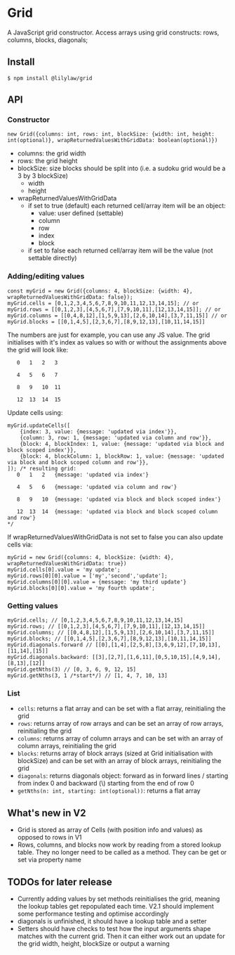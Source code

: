 # Grid

A JavaScript grid constructor. Access arrays using grid constructs: rows, columns, blocks, diagonals;

## Install

`$ npm install @lilylaw/grid`

## API
### Constructor
`new Grid({columns: int, rows: int, blockSize: {width: int, height: int(optional)}, wrapReturnedValuesWithGridData: boolean(optional)})`

- columns: the grid width
- rows: the grid height
- blockSize: size blocks should be split into (i.e. a sudoku grid would be a 3 by 3 blockSize)
    - width
    - height
- wrapReturnedValuesWithGridData 
    - if set to true (default) each returned cell/array item will be an object:
        - value: user defined (settable)
        - column
        - row
        - index
        - block
    - if set to false each returned cell/array item will be the value (not settable directly)

### Adding/editing values 
```
const myGrid = new Grid({columns: 4, blockSize: {width: 4}, wrapReturnedValuesWithGridData: false});
myGrid.cells = [0,1,2,3,4,5,6,7,8,9,10,11,12,13,14,15]; // or
myGrid.rows = [[0,1,2,3],[4,5,6,7],[7,9,10,11],[12,13,14,15]]; // or
myGrid.columns = [[0,4,8,12],[1,5,9,13],[2,6,10,14],[3,7,11,15]] // or 
myGrid.blocks = [[0,1,4,5],[2,3,6,7],[8,9,12,13],[10,11,14,15]]
```
The numbers are just for example, you can use any JS value. The grid initialises with it's index as values so with or without the assignments above the grid will look like:
```
   0   1   2   3

   4   5   6   7

   8   9   10  11

   12  13  14  15
```
Update cells using:
```
myGrid.updateCells([
    {index: 3, value: {message: 'updated via index'}}, 
    {column: 3, row: 1, {message: 'updated via column and row'}}, 
    {block: 4, blockIndex: 1, value: {message: 'updated via block and block scoped index'}}, 
    {block: 4, blockColumn: 1, blockRow: 1, value: {message: 'updated via block and block scoped column and row'}},
]); /* resulting grid:
   0   1   2   {message: 'updated via index'}

   4   5   6   {message: 'updated via column and row'}

   8   9   10  {message: 'updated via block and block scoped index'}

   12  13  14  {message: 'updated via block and block scoped column and row'}
*/
```
If wrapReturnedValuesWithGridData is not set to false you can also update cells via:
```
myGrid = new Grid({columns: 4, blockSize: {width: 4}, wrapReturnedValuesWithGridData: true})
myGrid.cells[0].value = 'my update';
myGrid.rows[0][0].value = ['my','second','update'];
myGrid.columns[0][0].value = {message: 'my third update'}
myGrid.blocks[0][0].value = 'my fourth update';
```
### Getting values
```
myGrid.cells; // [0,1,2,3,4,5,6,7,8,9,10,11,12,13,14,15]
myGrid.rows; // [[0,1,2,3],[4,5,6,7],[7,9,10,11],[12,13,14,15]]
myGrid.columns; // [[0,4,8,12],[1,5,9,13],[2,6,10,14],[3,7,11,15]]
myGrid.blocks; // [[0,1,4,5],[2,3,6,7],[8,9,12,13],[10,11,14,15]]
myGrid.diagonals.forward // [[0],[1,4],[2,5,8],[3,6,9,12],[7,10,13],[11,14],[15]]
myGrid.diagonals.backward: [[3],[2,7],[1,6,11],[0,5,10,15],[4,9,14],[8,13],[12]]
myGrid.getNths(3) // [0, 3, 6, 9, 12, 15]
myGrid.getNths(3, 1 /*start*/) // [1, 4, 7, 10, 13]
```
### List
- `cells`: returns a flat array and can be set with a flat array, reinitialing the grid
- `rows`: returns array of row arrays and can be set an array of row arrays, reinitialing the grid
- `columns`: returns array of column arrays and can be set with an array of column arrays, reinitialing the grid
- `blocks`: returns array of block arrays (sized at Grid initialisation with blockSize) and can be set with an array of block arrays, reinitialing the grid
- `diagonals`: returns diagonals object: forward as in forward lines / starting from index 0 and backward (\\) starting from the end of row 0
- `getNths(n: int, starting: int(optional))`: returns a flat array 

## What's new in V2

- Grid is stored as array of Cells (with position info and values) as opposed to rows in V1
- Rows, columns, and blocks now work by reading from a stored lookup table. They no longer need to be called as a method. They can be get or set via property name

## TODOs for later release
- Currently adding values by set methods reinitialises the grid, meaning the lookup tables get repopulated each time. V2.1 should implement some performance testing and optimise accordingly
- diagonals is unfinished, it should have a lookup table and a setter
- Setters should have checks to test how the input arguments shape matches with the current grid. Then it can either work out an update for the grid width, height, blockSize or output a warning